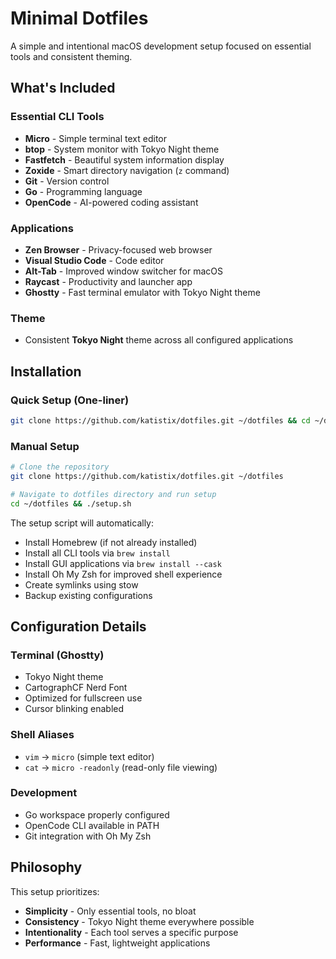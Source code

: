# Minimal Dotfiles

A simple and intentional macOS development setup focused on essential tools and consistent theming.

## What's Included

### Essential CLI Tools
- **Micro** - Simple terminal text editor
- **btop** - System monitor with Tokyo Night theme
- **Fastfetch** - Beautiful system information display
- **Zoxide** - Smart directory navigation (`z` command)
- **Git** - Version control
- **Go** - Programming language
- **OpenCode** - AI-powered coding assistant

### Applications
- **Zen Browser** - Privacy-focused web browser
- **Visual Studio Code** - Code editor
- **Alt-Tab** - Improved window switcher for macOS
- **Raycast** - Productivity and launcher app
- **Ghostty** - Fast terminal emulator with Tokyo Night theme

### Theme
- Consistent **Tokyo Night** theme across all configured applications

## Installation

### Quick Setup (One-liner)
```bash
git clone https://github.com/katistix/dotfiles.git ~/dotfiles && cd ~/dotfiles && ./setup.sh
```

### Manual Setup
```bash
# Clone the repository
git clone https://github.com/katistix/dotfiles.git ~/dotfiles

# Navigate to dotfiles directory and run setup
cd ~/dotfiles && ./setup.sh
```

The setup script will automatically:
- Install Homebrew (if not already installed)
- Install all CLI tools via `brew install`
- Install GUI applications via `brew install --cask`
- Install Oh My Zsh for improved shell experience
- Create symlinks using stow
- Backup existing configurations

## Configuration Details

### Terminal (Ghostty)
- Tokyo Night theme
- CartographCF Nerd Font
- Optimized for fullscreen use
- Cursor blinking enabled

### Shell Aliases
- `vim` → `micro` (simple text editor)
- `cat` → `micro -readonly` (read-only file viewing)

### Development
- Go workspace properly configured
- OpenCode CLI available in PATH
- Git integration with Oh My Zsh

## Philosophy

This setup prioritizes:
- **Simplicity** - Only essential tools, no bloat
- **Consistency** - Tokyo Night theme everywhere possible
- **Intentionality** - Each tool serves a specific purpose
- **Performance** - Fast, lightweight applications